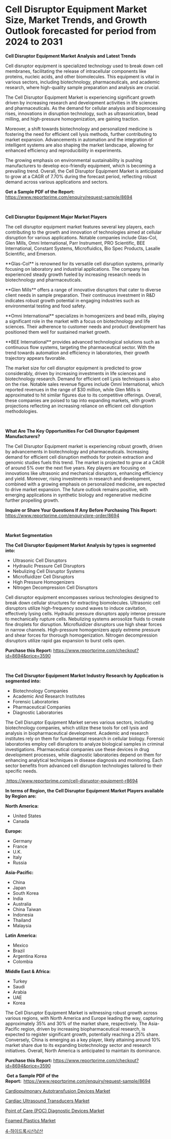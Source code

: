 <p><h1>Cell Disruptor Equipment Market Size, Market Trends, and Growth Outlook forecasted for period from 2024 to 2031</h1></p><p><strong>Cell Disruptor Equipment Market Analysis and Latest Trends</strong></p>
<p><p>Cell disruptor equipment is specialized technology used to break down cell membranes, facilitating the release of intracellular components like proteins, nucleic acids, and other biomolecules. This equipment is vital in various sectors, including biotechnology, pharmaceuticals, and academic research, where high-quality sample preparation and analysis are crucial. </p><p>The Cell Disruptor Equipment Market is experiencing significant growth driven by increasing research and development activities in life sciences and pharmaceuticals. As the demand for cellular analysis and bioprocessing rises, innovations in disruption technology, such as ultrasonication, bead milling, and high-pressure homogenization, are gaining traction. </p><p>Moreover, a shift towards biotechnology and personalized medicine is fostering the need for efficient cell lysis methods, further contributing to market expansion. Advancements in automation and the integration of intelligent systems are also shaping the market landscape, allowing for enhanced efficiency and reproducibility in experiments. </p><p>The growing emphasis on environmental sustainability is pushing manufacturers to develop eco-friendly equipment, which is becoming a prevailing trend. Overall, the Cell Disruptor Equipment Market is anticipated to grow at a CAGR of 7.70% during the forecast period, reflecting robust demand across various applications and sectors.</p></p>
<p><strong>Get a Sample PDF of the Report:&nbsp;</strong> <a href="https://www.reportprime.com/enquiry/request-sample/8694">https://www.reportprime.com/enquiry/request-sample/8694</a></p>
<p>&nbsp;</p>
<p><strong>Cell Disruptor Equipment Major Market Players</strong></p>
<p><p>The cell disruptor equipment market features several key players, each contributing to the growth and innovation of technologies aimed at cellular disruption for various applications. Notable companies include Glas-Col, Glen Mills, Omni International, Parr Instrument, PRO Scientific, BEE International, Constant Systems, Microfluidics, Bio Spec Products, Lasalle Scientific, and Emerson.</p><p>**Glas-Col** is renowned for its versatile cell disruption systems, primarily focusing on laboratory and industrial applications. The company has experienced steady growth fueled by increasing research needs in biotechnology and pharmaceuticals.</p><p>**Glen Mills** offers a range of innovative disruptors that cater to diverse client needs in sample preparation. Their continuous investment in R&D indicates robust growth potential in engaging industries such as environmental testing and food safety.</p><p>**Omni International** specializes in homogenizers and bead mills, playing a significant role in the market with a focus on biotechnology and life sciences. Their adherence to customer needs and product development has positioned them well for sustained market growth.</p><p>**BEE International** provides advanced technological solutions such as continuous flow systems, targeting the pharmaceutical sector. With the trend towards automation and efficiency in laboratories, their growth trajectory appears favorable.</p><p>The market size for cell disruptor equipment is predicted to grow considerably, driven by increasing investments in life sciences and biotechnology research. Demand for efficient cell Lysis techniques is also on the rise. Notable sales revenue figures include Omni International, which reported revenues in the range of $30 million, while Glen Mills is approximated to hit similar figures due to its competitive offerings. Overall, these companies are poised to tap into expanding markets, with growth projections reflecting an increasing reliance on efficient cell disruption methodologies.</p></p>
<p>&nbsp;</p>
<p><strong>What Are The Key Opportunities For Cell Disruptor Equipment Manufacturers?</strong></p>
<p><p>The Cell Disruptor Equipment market is experiencing robust growth, driven by advancements in biotechnology and pharmaceuticals. Increasing demand for efficient cell disruption methods for protein extraction and genomic studies fuels this trend. The market is projected to grow at a CAGR of around 5% over the next five years. Key players are focusing on innovations like ultrasonic and mechanical disruptors, enhancing efficiency and yield. Moreover, rising investments in research and development, combined with a growing emphasis on personalized medicine, are expected to drive market expansion. The future outlook remains positive, with emerging applications in synthetic biology and regenerative medicine further propelling growth.</p></p>
<p><strong>Inquire or Share Your Questions If Any Before Purchasing This Report:</strong> <a href="https://www.reportprime.com/enquiry/pre-order/8694">https://www.reportprime.com/enquiry/pre-order/8694</a></p>
<p>&nbsp;</p>
<p><strong>Market Segmentation</strong></p>
<p><strong>The Cell Disruptor Equipment Market Analysis by types is segmented into:</strong></p>
<p><ul><li>Ultrasonic Cell Disruptors</li><li>Hydraulic Pressure Cell Disruptors</li><li>Nebulizing Cell Disruptor Systems</li><li>Microfluidizer Cell Disruptors</li><li>High Pressure Homogenizers</li><li>Nitrogen Decompression Cell Disruptors</li></ul></p>
<p><p>Cell disruptor equipment encompasses various technologies designed to break down cellular structures for extracting biomolecules. Ultrasonic cell disruptors utilize high-frequency sound waves to induce cavitation, effectively lysing cells. Hydraulic pressure disruptors apply intense pressure to mechanically rupture cells. Nebulizing systems aerosolize fluids to create fine droplets for disruption. Microfluidizer disruptors use high shear forces in narrow channels. High-pressure homogenizers apply extreme pressure and shear forces for thorough homogenization. Nitrogen decompression disruptors utilize rapid gas expansion to burst cells open.</p></p>
<p><strong>Purchase this Report:&nbsp;</strong><a href="https://www.reportprime.com/checkout?id=8694&price=3590">https://www.reportprime.com/checkout?id=8694&price=3590</a></p>
<p>&nbsp;</p>
<p><strong>The Cell Disruptor Equipment Market Industry Research by Application is segmented into:</strong></p>
<p><ul><li>Biotechnology Companies</li><li>Academic And Research Institutes</li><li>Forensic Laboratories</li><li>Pharmaceutical Companies</li><li>Diagnostic Laboratories</li></ul></p>
<p><p>The Cell Disruptor Equipment Market serves various sectors, including biotechnology companies, which utilize these tools for cell lysis and analysis in biopharmaceutical development. Academic and research institutes rely on them for fundamental research in cellular biology. Forensic laboratories employ cell disruptors to analyze biological samples in criminal investigations. Pharmaceutical companies use these devices in drug development processes, while diagnostic laboratories depend on them for enhancing analytical techniques in disease diagnosis and monitoring. Each sector benefits from advanced cell disruption technologies tailored to their specific needs.</p></p>
<p><a href="https://www.reportprime.com/cell-disruptor-equipment-r8694">&nbsp;https://www.reportprime.com/cell-disruptor-equipment-r8694</a></p>
<p><strong>In terms of Region, the Cell Disruptor Equipment Market Players available by Region are:</strong></p>
<p>
    <p> <strong> North America: </strong>
        <ul>
            <li>United States</li>
            <li>Canada</li>
        </ul>
        </p> 
    <p> <strong> Europe: </strong>
        <ul>
            <li>Germany</li>
            <li>France</li>
            <li>U.K.</li>
            <li>Italy</li>
            <li>Russia</li>
        </ul>
        </p> 
    <p> <strong> Asia-Pacific: </strong>
        <ul>
            <li>China</li>
            <li>Japan</li>
            <li>South Korea</li>
            <li>India</li>
            <li>Australia</li>
            <li>China Taiwan</li>
            <li>Indonesia</li>
            <li>Thailand</li>
            <li>Malaysia</li>
        </ul>
        </p> 
    <p> <strong> Latin America: </strong>
        <ul>
            <li>Mexico</li>
            <li>Brazil</li>
            <li>Argentina Korea</li>
            <li>Colombia</li>
        </ul>
        </p> 
    <p> <strong> Middle East & Africa: </strong>
        <ul>
            <li>Turkey</li>
            <li>Saudi</li>
            <li>Arabia</li>
            <li>UAE</li>
            <li>Korea</li>
        </ul>
    </p>
    </p>
<p><p>The Cell Disruptor Equipment Market is witnessing robust growth across various regions, with North America and Europe leading the way, capturing approximately 35% and 30% of the market share, respectively. The Asia-Pacific region, driven by increasing biopharmaceutical research, is expected to register significant growth, potentially reaching a 25% share. Conversely, China is emerging as a key player, likely attaining around 10% market share due to its expanding biotechnology sector and research initiatives. Overall, North America is anticipated to maintain its dominance.</p></p>
<p><strong>Purchase this Report: </strong><a href="https://www.reportprime.com/checkout?id=8694&price=3590">https://www.reportprime.com/checkout?id=8694&price=3590</a></p>
<p>&nbsp;<strong>Get a Sample PDF of the Report:&nbsp;&nbsp;</strong><a href="https://www.reportprime.com/enquiry/request-sample/8694">https://www.reportprime.com/enquiry/request-sample/8694</a></p>
<p><strong></strong></p>
<p><p><a href="https://github.com/WayneGriffin411/Market-Research-Report-List-1/blob/main/cardiopulmonary-autotransfusion-devices-market.md">Cardiopulmonary Autotransfusion Devices Market</a></p><p><a href="https://github.com/lambertr3e8v/Market-Research-Report-List-1/blob/main/cardiac-ultrasound-transducers-market.md">Cardiac Ultrasound Transducers Market</a></p><p><a href="https://issuu.com/reportprime-2/docs/point-of-care-poc-diagnostic-device_bb573d6279f299">Point of Care (POC) Diagnostic Devices Market</a></p><p><a href="https://www.linkedin.com/pulse/navigating-foamed-plastics-market-expert-analysis-forecast-period-ixaqf?trackingId=gVh9QC2PQA%2BQWQGPWHvlyw%3D%3D">Foamed Plastics Market</a></p><p><a href="https://medium.com/@mujgankortalih/%EC%84%B8%EA%B3%84-4-hydroxycinnamic-acid-market-%EC%9D%80-2024%EC%97%90%EC%84%9C-2031%EB%A1%9C-%EC%97%B0%ED%8F%89%EA%B7%A0-%EC%A6%9D%EA%B0%80%EC%9C%A8%EC%9D%84-%EB%B3%B4%EC%9D%BC-%EA%B2%83%EC%9C%BC%EB%A1%9C-%EC%98%88%EC%83%81%EB%90%A9%EB%8B%88%EB%8B%A4-497477d8a13a">4-하이드록시신남산</a></p></p>